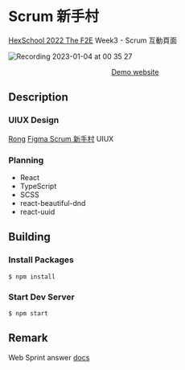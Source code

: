# Scrum 新手村

[HexSchool 2022 The F2E](https://2022.thef2e.com/) Week3 - Scrum 互動頁面

![Recording 2023-01-04 at 00 35 27](https://user-images.githubusercontent.com/87239200/210472163-526565d6-67c7-4e3e-8e43-ac9bb31729c6.gif)

<p align="center"><a href="https://meganxli.github.io/scrum-xinshou-village/">Demo website</a></p>

## Description

### UIUX Design

[Rong](https://2022.thef2e.com/users/12061549261454740001) [Figma Scrum 新手村](https://www.figma.com/file/jgXAB3432Be71YoY7AWloP/F2E-%7C-WEEK-3?node-id=0%3A1) UIUX

### Planning

-  React
-  TypeScript
-  SCSS
-  react-beautiful-dnd
-  react-uuid

## Building

### Install Packages

```
$ npm install
```

### Start Dev Server

```
$ npm start
```

## Remark

Web Sprint answer [docs](https://github.com/MeganxLi/scrum-xinshou-village/blob/main/docs.md)
